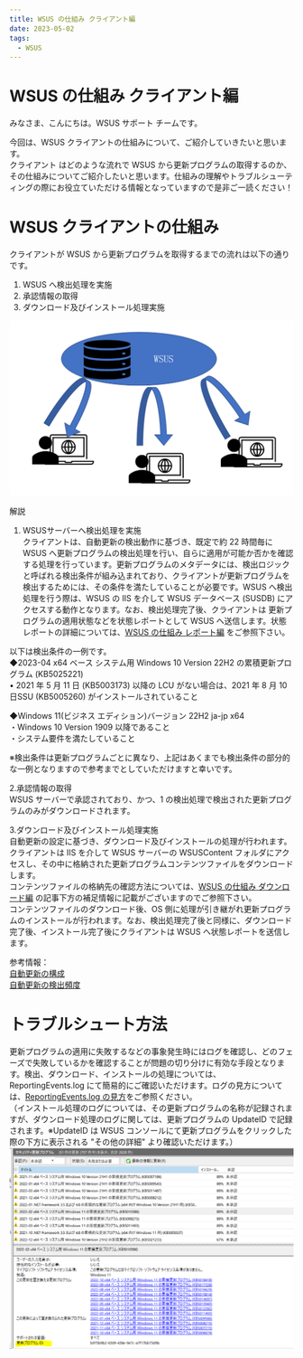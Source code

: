 ```yaml
---
title: WSUS の仕組み クライアント編
date: 2023-05-02
tags:
  - WSUS
---
```


# WSUS の仕組み クライアント編
みなさま、こんにちは。WSUS サポート チームです。

今回は、WSUS クライアントの仕組みについて、ご紹介していきたいと思います。  
クライアント はどのような流れで WSUS から更新プログラムの取得するのか、その仕組みについてご紹介したいと思います。仕組みの理解やトラブルシューティングの際にお役立ていただける情報となっていますので是非ご一読ください！  

# WSUS クライアントの仕組み  

クライアントが WSUS から更新プログラムを取得するまでの流れは以下の通りです。
1. WSUS へ検出処理を実施  
2. 承認情報の取得  
3. ダウンロード及びインストール処理実施  

![](2023-05-02_01/2023-05-02_01_1.png)

解説

1. WSUSサーバーへ検出処理を実施  
クライアントは、自動更新の検出動作に基づき、既定で約 22 時間毎に WSUS へ更新プログラムの検出処理を行い、自らに適用が可能か否かを確認する処理を行っています。更新プログラムのメタデータには、検出ロジックと呼ばれる検出条件が組み込まれており、クライアントが更新プログラムを検出するためには、その条件を満たしていることが必要です。WSUS へ検出処理を行う際は、WSUS の IIS を介して WSUS データベース (SUSDB) にアクセスする動作となります。なお、検出処理完了後、クライアントは 更新プログラムの適用状態などを状態レポートとして WSUS へ送信します。状態レポートの詳細については、[WSUS の仕組み レポート編](https://jpmem.github.io/blog/wsus/2022-07-07_01/)  をご参照下さい。

以下は検出条件の一例です。  
◆2023-04 x64 ベース システム用 Windows 10 Version 22H2 の累積更新プログラム (KB5025221)  
•	2021 年 5 月 11 日 (KB5003173) 以降の LCU がない場合は、2021 年 8 月 10 日SSU (KB5005260) がインストールされていること  

◆Windows 11(ビジネス エディション)バージョン 22H2 ja-jp x64  
・Windows 10 Version 1909 以降であること  
・システム要件を満たしていること  

※検出条件は更新プログラムごとに異なり、上記はあくまでも検出条件の部分的な一例となりますので参考までとしていただけますと幸いです。

2.承認情報の取得  
WSUS サーバーで承認されており、かつ、1 の検出処理で検出された更新プログラムのみがダウンロードされます。

3.ダウンロード及びインストール処理実施  
自動更新の設定に基づき、ダウンロード及びインストールの処理が行われます。  
クライアントは IIS を介して WSUS サーバーの WSUSContent フォルダにアクセスし、その中に格納された更新プログラムコンテンツファイルをダウンロードします。  
コンテンツファイルの格納先の確認方法については、[WSUS の仕組み ダウンロード編](https://jpmem.github.io/blog/wsus/2022-06-06_01/)  の記事下方の補足情報に記載がございますのでご参照下さい。  
コンテンツファイルのダウンロード後、OS 側に処理が引き継がれ更新プログラムのインストールが行われます。なお、検出処理完了後と同様に、ダウンロード完了後、インストール完了後にクライアントは WSUS へ状態レポートを送信します。

参考情報：  
[自動更新の構成](https://learn.microsoft.com/ja-jp/windows-server/administration/windows-server-update-services/deploy/4-configure-group-policy-settings-for-automatic-updates#configure-automatic-updates)  
[自動更新の検出頻度](https://learn.microsoft.com/ja-jp/windows-server/administration/windows-server-update-services/deploy/4-configure-group-policy-settings-for-automatic-updates#automatic-updates-detection-frequency)


# トラブルシュート方法 
更新プログラムの適用に失敗するなどの事象発生時にはログを確認し、どのフェーズで失敗しているかを確認することが問題の切り分けに有効な手段となります。検出、ダウンロード、インストールの処理については、ReportingEvents.log にて簡易的にご確認いただけます。ログの見方については、[ReportingEvents.log の見方](https://jpmem.github.io/blog/wsus/2018-02-02_01/)をご参照ください。  
（インストール処理のログについては、その更新プログラムの名称が記録されますが、ダウンロード処理のログに関しては、更新プログラムの UpdateID で記録されます。※UpdateID は WSUS コンソールにて更新プログラムをクリックした際の下方に表示される "その他の詳細" より確認いただけます。）
![](2023-05-02_01/2023-05-02_01_2.png)

